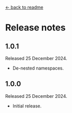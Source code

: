 [← back to readme](README.md)

# Release notes

## 1.0.1
Released 25 December 2024.

* De-nested namespaces.

## 1.0.0
Released 25 December 2024.

* Initial release.